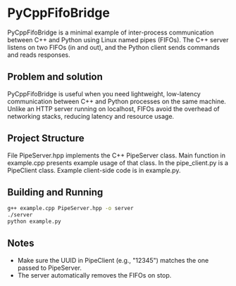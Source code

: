 # PyCppFifoBridge

PyCppFifoBridge is a minimal example of inter-process communication between C++ and Python using Linux named pipes (FIFOs). The C++ server listens on two FIFOs (in and out), and the Python client sends commands and reads responses.

## Problem and solution

PyCppFifoBridge is useful when you need lightweight, low-latency communication between C++ and Python processes on the same machine. Unlike an HTTP server running on localhost, FIFOs avoid the overhead of networking stacks, reducing latency and resource usage.

## Project Structure

File PipeServer.hpp implements the C++ PipeServer class. Main function in example.cpp presents example usage of that class. In the pipe_client.py is a PipeClient class. Example client-side code is in example.py.

## Building and Running

```bash
g++ example.cpp PipeServer.hpp -o server
./server
python example.py
```

## Notes

- Make sure the UUID in PipeClient (e.g., "12345") matches the one passed to PipeServer.
- The server automatically removes the FIFOs on stop.
